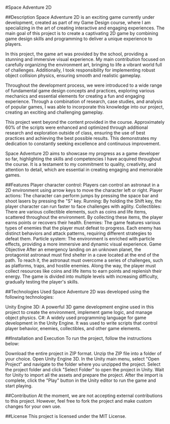 #Space Adventure 2D


##Description
Space Adventure 2D is an exciting game currently under development, created as part of my Game Design course, where I am specializing in the art of creating interactive and engaging experiences. The main goal of this project is to create a captivating 2D game by combining game design skills and programming to deliver a unique experience to players.

In this project, the game art was provided by the school, providing a stunning and immersive visual experience. My main contribution focused on carefully organizing the environment art, bringing to life a vibrant world full of challenges. Additionally, I took responsibility for implementing robust object collision physics, ensuring smooth and realistic gameplay.

Throughout the development process, we were introduced to a wide range of fundamental game design concepts and practices, exploring various mechanics and essential elements for creating a fun and engaging experience. Through a combination of research, case studies, and analysis of popular games, I was able to incorporate this knowledge into our project, creating an exciting and challenging gameplay.

This project went beyond the content provided in the course. Approximately 60% of the scripts were enhanced and optimized through additional research and exploration outside of class, ensuring the use of best practices and achieving the best possible results. This demonstrates my dedication to constantly seeking excellence and continuous improvement.

Space Adventure 2D aims to showcase my progress as a game developer so far, highlighting the skills and competencies I have acquired throughout the course. It is a testament to my commitment to quality, creativity, and attention to detail, which are essential in creating engaging and memorable games.

##Features
Player character control: Players can control an astronaut in a 2D environment using arrow keys to move the character left or right.
Player actions: The character can perform jumps by pressing the space bar and shoot lasers by pressing the "S" key.
Running: By holding the Shift key, the player character can run faster to face challenges with agility.
Collectibles: There are various collectible elements, such as coins and life items, scattered throughout the environment. By collecting these items, the player earns points or recovers their health.
Enemies: The game features various types of enemies that the player must defeat to progress. Each enemy has distinct behaviors and attack patterns, requiring different strategies to defeat them.
Particle system: The environment is enriched with particle effects, providing a more immersive and dynamic visual experience.
Game Objective
After an emergency landing on an unknown planet, the protagonist astronaut must find shelter in a cave located at the end of the path. To reach it, the astronaut must overcome a series of challenges, such as platforms, traps, and hostile enemies. Along the way, the player must collect resources like coins and life items to earn points and replenish their energy. The game is divided into multiple levels with increasing difficulty, gradually testing the player's skills.

##Technologies Used
Space Adventure 2D was developed using the following technologies:

Unity Engine 3D: A powerful 3D game development engine used in this project to create the environment, implement game logic, and manage object physics.
C#: A widely used programming language for game development in the Unity Engine. It was used to write scripts that control player behavior, enemies, collectibles, and other game elements.

##Installation and Execution
To run the project, follow the instructions below:

Download the entire project in ZIP format.
Unzip the ZIP file into a folder of your choice.
Open Unity Engine 3D.
In the Unity main menu, select "Open Project" and navigate to the folder where you unzipped the project.
Select the project folder and click "Select Folder" to open the project in Unity.
Wait for Unity to import all the assets and prepare the project.
After the import is complete, click the "Play" button in the Unity editor to run the game and start playing.

##Contribution
At the moment, we are not accepting external contributions to this project. However, feel free to fork the project and make custom changes for your own use.

##License
This project is licensed under the MIT License.

